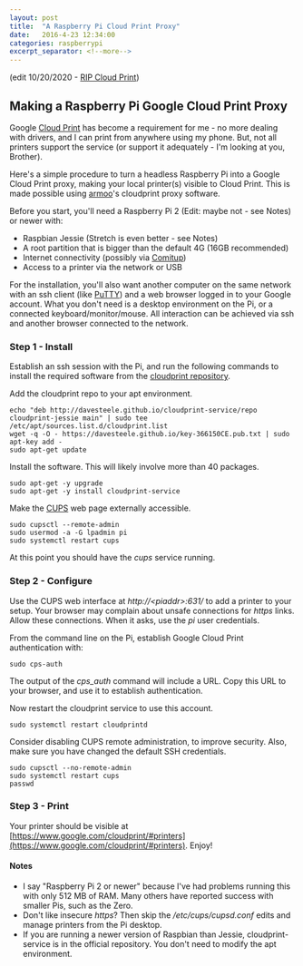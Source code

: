 ```yaml
---
layout: post
title:  "A Raspberry Pi Cloud Print Proxy"
date:   2016-4-23 12:34:00
categories: raspberrypi
excerpt_separator: <!--more-->
---
```



(edit 10/20/2020 - [RIP Cloud Print](https://en.wikipedia.org/wiki/Google_Cloud_Print#Planned_discontinuation))

## Making a Raspberry Pi Google Cloud Print Proxy

Google [Cloud Print](https://www.google.com/cloudprint/learn/) has become
a requirement for me - no more dealing
with drivers, and I can print from anywhere using my phone. But, not all
printers support the service (or support it adequately - I'm looking at you,
Brother).

Here's a simple procedure to turn a headless Raspberry Pi into a Google Cloud Print proxy, making
your local printer(s) visible to Cloud Print. This is made possible using
[armoo](https://github.com/armooo)'s cloudprint proxy software.

<!--more-->

Before you start, you'll need a Raspberry Pi 2 (Edit: maybe not - see Notes) or
newer with:

* Raspbian Jessie (Stretch is even better - see Notes)
* A root partition that is bigger than the default 4G (16GB recommended)
* Internet connectivity (possibly via [Comitup](https://davesteele.github.io/comitup/))
* Access to a printer via the network or USB

For the installation, you'll also want another computer on the same network with an ssh client
(like [PuTTY](http://www.chiark.greenend.org.uk/~sgtatham/putty/)) and
a web browser logged in to your Google account. What you don't need is a
desktop environment on the Pi, or a connected
keyboard/monitor/mouse. All interaction can be achieved via ssh and
another browser connected to the network.

### Step 1 - Install

Establish an ssh session with the Pi, and run the following commands
to install the required software from the [cloudprint repository].

[cloudprint repository]: http://davesteele.github.io/cloudprint-service/

Add the cloudprint repo to your apt environment.

    echo "deb http://davesteele.github.io/cloudprint-service/repo cloudprint-jessie main" | sudo tee /etc/apt/sources.list.d/cloudprint.list
    wget -q -O - https://davesteele.github.io/key-366150CE.pub.txt | sudo apt-key add -
    sudo apt-get update

Install the software. This will likely involve more than 40 packages.

    sudo apt-get -y upgrade
    sudo apt-get -y install cloudprint-service

Make the [CUPS] web page externally accessible.

[CUPS]: https://www.cups.org/

    sudo cupsctl --remote-admin
    sudo usermod -a -G lpadmin pi
    sudo systemctl restart cups
    

At this point you should have the _cups_ service running.

### Step 2 - Configure

Use the CUPS web interface at _http&#58;//&lt;piaddr&gt;:631/_ to add a
printer to your setup. Your browser may complain about unsafe connections
for _https_ links. Allow these connections. When it asks, use the _pi_
user credentials.

From the command line on the Pi,
establish Google Cloud Print authentication
with:

    sudo cps-auth

The output of the _cps_auth_ command will include a URL. Copy this URL to your browser,
and use it to establish authentication. 

Now restart the cloudprint service to use this account.

    sudo systemctl restart cloudprintd

Consider disabling CUPS remote administration, to improve security. Also, make sure you
have changed the default SSH credentials.

    sudo cupsctl --no-remote-admin
    sudo systemctl restart cups
    passwd


### Step 3 - Print

Your printer should be visible at [https://www.google.com/cloudprint/#printers](https://www.google.com/cloudprint/#printers). Enjoy!

#### Notes

* I say "Raspberry Pi 2 or newer" because I've had problems running this with only 
512 MB of RAM. Many others have reported success with smaller Pis, such as the Zero.
* Don't like insecure _https_? Then skip the _/etc/cups/cupsd.conf_ edits and
manage printers from the Pi desktop.
* If you are running a newer version of Raspbian than Jessie, cloudprint-service
is in the official repository. You don't need to modify the apt environment.

